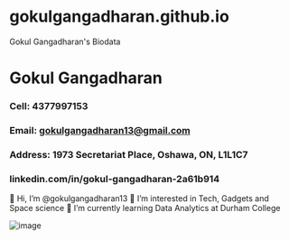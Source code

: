 # gokulgangadharan.github.io
Gokul Gangadharan's Biodata
# Gokul Gangadharan
### Cell: 4377997153
### Email: gokulgangadharan13@gmail.com
### Address: 1973 Secretariat Place, Oshawa, ON, L1L1C7
### linkedin.com/in/gokul-gangadharan-2a61b914
👋 Hi, I’m @gokulgangadharan13
👀 I’m interested in Tech, Gadgets and Space science
🌱 I’m currently learning Data Analytics at Durham College

![image](https://github.com/gokulgangadharan13/gokulgangadharan13.github.io/assets/156724753/926c6c95-595e-4d3d-a349-c282266902b1)

